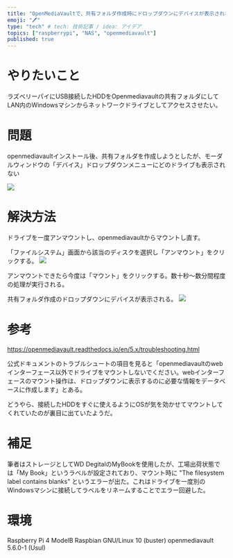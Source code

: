 ```yaml
---
title: "OpenMediaVaultで、共有フォルダ作成時にドロップダウンにデバイスが表示されない"
emoji: "🖊"
type: "tech" # tech: 技術記事 / idea: アイデア
topics: ["raspberrypi", "NAS", "openmediavault"]
published: true
---
```


やりたいこと
====

ラズベリーパイにUSB接続したHDDをOpenmediavaultの共有フォルダにしてLAN内のWindowsマシンからネットワークドライブとしてアクセスさせたい。

問題
=====

openmediavaultインストール後、共有フォルダを作成しようとしたが、モーダルウィンドウの「デバイス」ドロップダウンメニューにどのドライブも表示されない

![](https://storage.googleapis.com/zenn-user-upload/bmr4gn0f75i925fqui2ivvw891de)

解決方法
====

ドライブを一度アンマウントし、openmediavaultからマウントし直す。

「ファイルシステム」画面から該当のディスクを選択し「アンマウント」をクリックする。
![](https://storage.googleapis.com/zenn-user-upload/aromu4co45y76qa81amsubbggclv)

アンマウントできたら今度は「マウント」をクリックする。数十秒～数分間程度の処理が実行される。

共有フォルダ作成のドロップダウンにデバイスが表示される。
![](https://storage.googleapis.com/zenn-user-upload/kh38aoa8dp9bdcdzlzr8n9wwj7m1)

参考
====

https://openmediavault.readthedocs.io/en/5.x/troubleshooting.html

公式ドキュメントのトラブルシュートの項目を見ると「openmediavaultのwebインターフェース以外でドライブをマウントしないでください。webインターフェースのマウント操作は、ドロップダウンに表示するのに必要な情報をデータベースに作成します」とある。

どうやら、接続したHDDをすぐに使えるようにOSが気を効かせてマウントしてくれていたのが裏目に出ていたようだ。


補足
====

筆者はストレージとしてWD DegitalのMyBookを使用したが、工場出荷状態では「My Book」というラベルが設定されており、マウント時に "The filesystem label contains blanks" というエラーが出た。これはドライブを一度別のWindowsマシンに接続してラベルをリネームすることでエラー回避した。

環境
====

Raspberry Pi 4 ModelB
Raspbian GNU/Linux 10 (buster)
openmediavault 5.6.0-1 (Usul)
